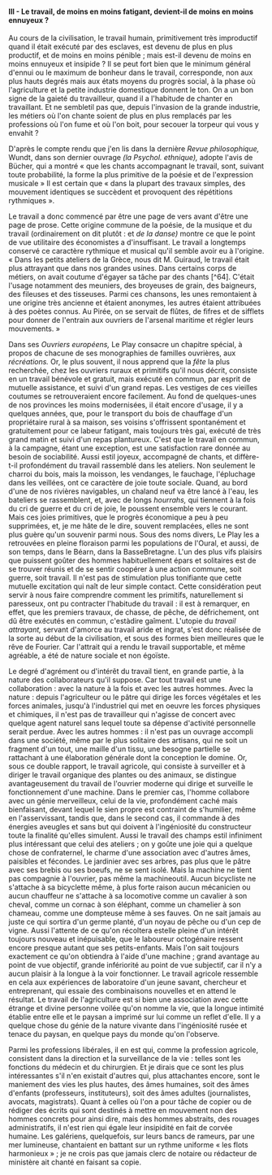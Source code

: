 #### III - Le travail, de moins en moins fatigant, devient-il de moins en moins ennuyeux ?

Au cours de la civilisation, le travail humain, primitivement très improductif quand il était exécuté par des esclaves, est devenu de plus en plus productif, et de moins en moins pénible ; mais est-il devenu de moins en moins ennuyeux et insipide ? Il se peut fort bien que le minimum général d'ennui ou le maximum de bonheur dans le travail, corresponde, non aux plus hauts degrés mais aux états moyens du progrès social, à la phase où l'agriculture et la petite industrie domestique donnent le ton. On a un bon signe de la gaieté du travailleur, quand il a l'habitude de chanter en travaillant. Et ne sembletil pas que, depuis l'invasion de la grande industrie, les métiers où l'on chante soient de plus en plus remplacés par les professions où l'on fume et où l'on boit, pour secouer la torpeur qui vous y envahit ?

D'après le compte rendu que j'en lis dans la dernière _Revue philosophique,_ Wundt, dans son dernier ouvrage _(la Psychol. ethnique),_ adopte l'avis de Bücher, qui a montré « que les chants accompagnant le travail, sont, suivant toute probabilité, la forme la plus primitive de la poésie et de l'expression musicale » Il est certain que « dans la plupart des travaux simples, des mouvement identiques se succèdent et provoquent des répétitions rythmiques ».

Le travail a donc commencé par être une page de vers avant d'être une page de prose. Cette origine commune de la poésie, de la musique et du travail (ordinairement on dit plutôt : et _de la danse)_ montre ce que le point de vue utilitaire des économistes a d'insuffisant. Le travail a longtemps conservé ce caractère rythmique et musical qu'il semble avoir eu à l'origine. « Dans les petits ateliers de la Grèce, nous dit M. Guiraud, le travail était plus attrayant que dans nos grandes usines. Dans certains corps de métiers, on avait coutume d'égayer sa tâche par des chants [^64]. C'était l'usage notamment des meuniers, des broyeuses de grain, des baigneurs, des fileuses et des tisseuses. Parmi ces chansons, les unes remontaient à une origine très ancienne et étaient anonymes, les autres étaient attribuées à des poètes connus. Au Pirée, on se servait de flûtes, de fifres et de sifflets pour donner de l'entrain aux ouvriers de l'arsenal maritime et régler leurs mouvements. »

Dans ses _Ouvriers européens,_ Le Play consacre un chapitre spécial, à propos de chacune de ses monographies de familles ouvrières, aux _récréations._ Or, le plus souvent, il nous apprend que la _fête_ la plus recherchée, chez les ouvriers ruraux et primitifs qu'il nous décrit, consiste en un travail bénévole et gratuit, mais exécuté en commun, par esprit de mutuelle assistance, et suivi d'un grand repas. Les vestiges de ces vieilles coutumes se retrouveraient encore facilement. Au fond de quelques-unes de nos provinces les moins modernisées, il était encore d'usage, il y a quelques années, que, pour le transport du bois de chauffage d'un propriétaire rural à sa maison, ses voisins s'offrissent spontanément et gratuitement pour ce labeur fatigant, mais toujours très gai, exécuté de très grand matin et suivi d'un repas plantureux. C'est que le travail en commun, à la campagne, étant une exception, est une satisfaction rare donnée au besoin de sociabilité. Aussi estil joyeux, accompagné de chants, et diffère-t-il profondément du travail rassemblé dans les ateliers. Non seulement le charroi du bois, mais la moisson, les vendanges, le fauchage, l'épluchage dans les veillées, ont ce caractère de joie toute sociale. Quand, au bord d'une de nos rivières navigables, un chaland neuf va être lancé à l'eau, les bateliers se rassemblent, et, avec de longs _hourrahs,_ qui tiennent à la fois du cri de guerre et du cri de joie, le poussent ensemble vers le courant. Mais ces joies primitives, que le progrès économique a peu à peu supprimées, et, je me hâte de le dire, souvent remplacées, elles ne sont plus guère qu'un souvenir parmi nous. Sous des noms divers, Le Play les a retrouvées en pleine floraison parmi les populations de l'Oural, et aussi, de son temps, dans le Béarn, dans la BasseBretagne. L'un des plus vifs plaisirs que puissent goûter des hommes habituellement épars et solitaires est de se trouver réunis et de se sentir coopérer à une action commune, soit guerre, soit travail. Il n'est pas de stimulation plus tonifiante que cette mutuelle excitation qui naît de leur simple contact. Cette considération peut servir à nous faire comprendre comment les primitifs, naturellement si paresseux, ont pu contracter l'habitude du travail : il est à remarquer, en effet, que les premiers travaux, de chasse, de pêche, de défrichement, ont dû être exécutés en commun, c'estàdire gaîment. L'utopie du _travail attrayant,_ servant d'amorce au travail aride et ingrat, s'est donc réalisée de la sorte au début de la civilisation, et sous des formes bien meilleures que le rêve de Fourier. Car l'attrait qui a rendu le travail supportable, et même agréable, a été de nature sociale et non égoïste.

Le degré d'agrément ou d'intérêt du travail tient, en grande partie, à la nature des collaborateurs qu'il suppose. Car tout travail est une collaboration : avec la nature à la fois et avec les autres hommes. Avec la nature : depuis l'agriculteur ou le pâtre qui dirige les forces végétales et les forces animales, jusqu'à l'industriel qui met en oeuvre les forces physiques et chimiques, il n'est pas de travailleur qui n'agisse de concert avec quelque agent naturel sans lequel toute sa dépense d'activité personnelle serait perdue. Avec les autres hommes : il n'est pas un ouvrage accompli dans une société, même par le plus solitaire des artisans, qui ne soit un fragment d'un tout, une maille d'un tissu, une besogne partielle se rattachant à une élaboration générale dont la conception le domine. Or, sous ce double rapport, le travail agricole, qui consiste à surveiller et à diriger le travail organique des plantes ou des animaux, se distingue avantageusement du travail de l'ouvrier moderne qui dirige et surveille le fonctionnement d'une machine. Dans le premier cas, l'homme collabore avec un génie merveilleux, celui de la vie, profondément caché mais bienfaisant, devant lequel le sien propre est contraint de s'humilier, même en l'asservissant, tandis que, dans le second cas, il commande à des énergies aveugles et sans but qui doivent à l'ingéniosité du constructeur toute la finalité qu'elles simulent. Aussi le travail des champs estil infiniment plus intéressant que celui des ateliers ; on y goûte une joie qui a quelque chose de confraternel, le charme d'une association avec d'autres âmes, paisibles et fécondes. Le jardinier avec ses arbres, pas plus que le pâtre avec ses brebis ou ses boeufs, ne se sent isolé. Mais la machine ne tient pas compagnie à l'ouvrier, pas même la machineoutil. Aucun bicycliste ne s'attache à sa bicyclette même, à plus forte raison aucun mécanicien ou aucun chauffeur ne s'attache à sa locomotive comme un cavalier à son cheval, comme un cornac à son éléphant, comme un chamelier à son chameau, comme une dompteuse même à ses fauves. On ne sait jamais au juste ce qui sortira d'un germe planté, d'un noyau de pêche ou d'un cep de vigne. Aussi l'attente de ce qu'on récoltera estelle pleine d'un intérêt toujours nouveau et inépuisable, que le laboureur octogénaire ressent encore presque autant que ses petits-enfants. Mais l'on sait toujours exactement ce qu'on obtiendra à l'aide d'une machine ; grand avantage au point de vue objectif, grande infériorité au point de vue subjectif, car il n'y a aucun plaisir à la longue à la voir fonctionner. Le travail agricole ressemble en cela aux expériences de laboratoire d'un jeune savant, chercheur et entreprenant, qui essaie des combinaisons nouvelles et en attend le résultat. Le travail de l'agriculture est si bien une association avec cette étrange et divine personne voilée qu'on nomme la vie, que la longue intimité établie entre elle et le paysan a imprimé sur lui comme un reflet d'elle. Il y a quelque chose du génie de la nature vivante dans l'ingéniosité rusée et tenace du paysan, en quelque pays du monde qu'on l'observe.

Parmi les professions libérales, il en est qui, comme la profession agricole, consistent dans la direction et la surveillance de la vie : telles sont les fonctions du médecin et du chirurgien. Et je dirais que ce sont les plus intéressantes s'il n'en existait d'autres qui, plus attachantes encore, sont le maniement des vies les plus hautes, des âmes humaines, soit des âmes d'enfants (professeurs, instituteurs), soit des âmes adultes (journalistes, avocats, magistrats). Quant à celles où l'on a pour tâche de copier ou de rédiger des écrits qui sont destinés à mettre en mouvement non des hommes concrets pour ainsi dire, mais des hommes abstraits, des rouages administratifs, il n'est rien qui égale leur insipidité en fait de corvée humaine. Les galériens, quelquefois, sur leurs bancs de rameurs, par une mer lumineuse, chantaient en battant sur un rythme uniforme « les flots harmonieux » ; je ne crois pas que jamais clerc de notaire ou rédacteur de ministère ait chanté en faisant sa copie.
